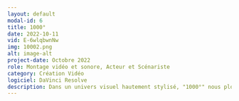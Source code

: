 ```yaml
---
layout: default
modal-id: 6
title: 1000°
date: 2022-10-11
vid: E-6wlqbwnNw
img: 10002.png
alt: image-alt
project-date: Octobre 2022
role: Montage vidéo et sonore, Acteur et Scénariste
category: Création Vidéo
logiciel: DaVinci Resolve
description: Dans un univers visuel hautement stylisé, "1000°" nous plonge dans l'histoire poignante d'un homme, dont la vie est engloutie par l'addiction à la cigarette. Le court métrage explore la désintégration progressive de sa réalité à travers des couleurs saturées à l'extrême.
---
```

